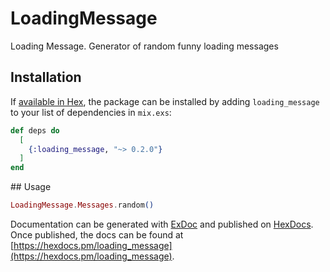 # LoadingMessage

Loading Message. Generator of random funny loading messages

## Installation

If [available in Hex](https://hex.pm/docs/publish), the package can be installed
by adding `loading_message` to your list of dependencies in `mix.exs`:

```elixir
def deps do
  [
    {:loading_message, "~> 0.2.0"}
  ]
end
```

## Usage

```elixir
LoadingMessage.Messages.random()
```

Documentation can be generated with [ExDoc](https://github.com/elixir-lang/ex_doc)
and published on [HexDocs](https://hexdocs.pm). Once published, the docs can
be found at [https://hexdocs.pm/loading_message](https://hexdocs.pm/loading_message).
